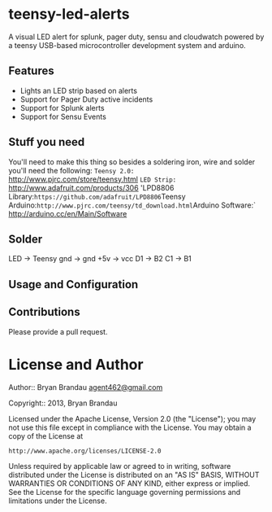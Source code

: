 teensy-led-alerts
=================

A visual LED alert for splunk, pager duty, sensu and cloudwatch powered by a teensy USB-based microcontroller development system and arduino.

Features
--------
* Lights an LED strip based on alerts
* Support for Pager Duty active incidents
* Support for Splunk alerts
* Support for Sensu Events

Stuff you need
--------------
You'll need to make this thing so besides a soldering iron, wire and solder you'll need the following:
`Teensy 2.0:` http://www.pjrc.com/store/teensy.html
`LED Strip:` http://www.adafruit.com/products/306
'LPD8806 Library:` https://github.com/adafruit/LPD8806
`Teensy Arduino:` http://www.pjrc.com/teensy/td_download.html
`Arduino Software:` http://arduino.cc/en/Main/Software

Solder
------
LED -> Teensy
gnd -> gnd
+5v -> vcc
D1 -> B2
C1 -> B1

Usage and Configuration
-----------------------

Contributions
-------------
Please provide a pull request.  


License and Author
==================

Author:: Bryan Brandau <agent462@gmail.com>

Copyright:: 2013, Bryan Brandau

Licensed under the Apache License, Version 2.0 (the "License");
you may not use this file except in compliance with the License.
You may obtain a copy of the License at

    http://www.apache.org/licenses/LICENSE-2.0

Unless required by applicable law or agreed to in writing, software
distributed under the License is distributed on an "AS IS" BASIS,
WITHOUT WARRANTIES OR CONDITIONS OF ANY KIND, either express or implied.
See the License for the specific language governing permissions and
limitations under the License.
